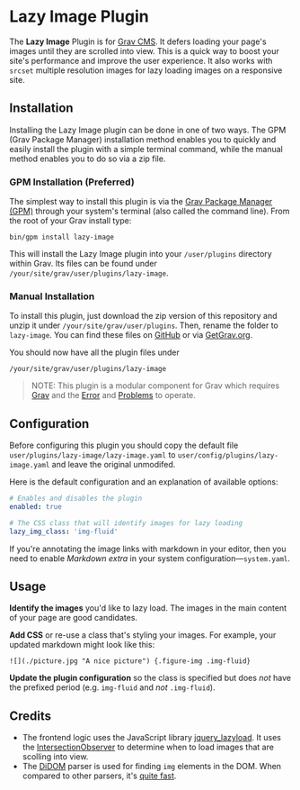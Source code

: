 # Lazy Image Plugin

The **Lazy Image** Plugin is for [Grav CMS](http://github.com/getgrav/grav). It defers loading your page's images until they are scrolled into view. This is a quick way to boost your site's performance and improve the user experience. It also works with `srcset` multiple resolution images for lazy loading images on a responsive site.

## Installation

Installing the Lazy Image plugin can be done in one of two ways. The GPM (Grav Package Manager) installation method enables you to quickly and easily install the plugin with a simple terminal command, while the manual method enables you to do so via a zip file.

### GPM Installation (Preferred)

The simplest way to install this plugin is via the [Grav Package Manager (GPM)](http://learn.getgrav.org/advanced/grav-gpm) through your system's terminal (also called the command line).  From the root of your Grav install type:

    bin/gpm install lazy-image

This will install the Lazy Image plugin into your `/user/plugins` directory within Grav. Its files can be found under `/your/site/grav/user/plugins/lazy-image`.

### Manual Installation

To install this plugin, just download the zip version of this repository and unzip it under `/your/site/grav/user/plugins`. Then, rename the folder to `lazy-image`. You can find these files on [GitHub](https://github.com/unsaturated/grav-plugin-lazy-image) or via [GetGrav.org](http://getgrav.org/downloads/plugins#extras).

You should now have all the plugin files under

    /your/site/grav/user/plugins/lazy-image
	
> NOTE: This plugin is a modular component for Grav which requires [Grav](http://github.com/getgrav/grav) and the [Error](https://github.com/getgrav/grav-plugin-error) and [Problems](https://github.com/getgrav/grav-plugin-problems) to operate.

## Configuration

Before configuring this plugin you should copy the default file `user/plugins/lazy-image/lazy-image.yaml` to `user/config/plugins/lazy-image.yaml` and leave the original unmodifed.

Here is the default configuration and an explanation of available options:

```yaml
# Enables and disables the plugin
enabled: true

# The CSS class that will identify images for lazy loading
lazy_img_class: 'img-fluid'
```

If you're annotating the image links with markdown in your editor, then you need to enable _Markdown extra_ in your system configuration—`system.yaml`.

## Usage

**Identify the images** you'd like to lazy load. The images in the main content of your page are good candidates.

**Add CSS** or re-use a class that's styling your images. For example, your updated markdown might look like this:

```
![](./picture.jpg "A nice picture") {.figure-img .img-fluid}
```

**Update the plugin configuration** so the class is specified but does _not_ have the prefixed period (e.g. `img-fluid` and _not_ `.img-fluid`).

## Credits

 * The frontend logic uses the JavaScript library [jquery_lazyload](https://github.com/tuupola/jquery_lazyload). It uses the [IntersectionObserver](https://developer.mozilla.org/en-US/docs/Web/API/IntersectionObserver) to determine when to load images that are scolling into view. 
 * The [DiDOM](https://github.com/Imangazaliev/DiDOM) parser is used for finding `img` elements in the DOM. When compared to other parsers, it's [quite fast](https://github.com/Imangazaliev/DiDOM/wiki/Comparison-with-other-parsers-(1.0)).
